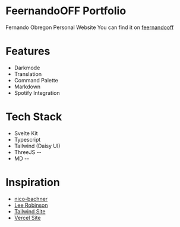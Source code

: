 # FeernandoOFF Portfolio

Fernando Obregon Personal Website
You can find it on [feernandooff](https://feernandooff.com)

# Features

- Darkmode
- Translation
- Command Palette
- Markdown
- Spotify Integration

# Tech Stack

- Svelte Kit
- Typescript
- Tailwind (Daisy UI)
- ThreeJS --
- MD --

# Inspiration

- [nico-bachner](https://github.com/nico-bachner/v5)
- [Lee Robinson ](https://leerob.io/)
- [Tailwind Site ](https://tailwindcss.com/)
- [Vercel Site](https://vercel.com/)
